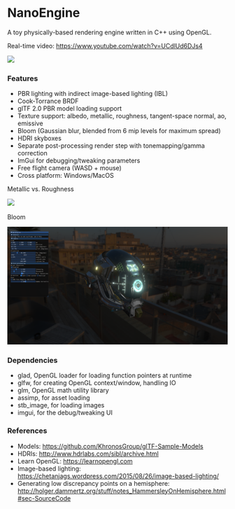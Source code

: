 # NanoEngine

A toy physically-based rendering engine written in C++ using OpenGL.

Real-time video: https://www.youtube.com/watch?v=UCdlUd6DJs4

<img src="https://github.com/tristancalderbank/NanoEngine/blob/master/screenshots/pbr_first_implementation.png">

### Features
* PBR lighting with indirect image-based lighting (IBL)
* Cook-Torrance BRDF
* glTF 2.0 PBR model loading support
* Texture support: albedo, metallic, roughness, tangent-space normal, ao, emissive
* Bloom (Gaussian blur, blended from 6 mip levels for maximum spread)
* HDRI skyboxes
* Separate post-processing render step with tonemapping/gamma correction
* ImGui for debugging/tweaking parameters
* Free flight camera (WASD + mouse)
* Cross platform: Windows/MacOS

Metallic vs. Roughness

<img src="https://github.com/tristancalderbank/NanoEngine/blob/master/screenshots/metallicroughnesslabelled.png">

Bloom 

<img src="https://github.com/tristancalderbank/NanoEngine/blob/master/screenshots/bloom.png">

### Dependencies

* glad, OpenGL loader for loading function pointers at runtime
* glfw, for creating OpenGL context/window, handling IO
* glm, OpenGL math utility library
* assimp, for asset loading
* stb_image, for loading images
* imgui, for the debug/tweaking UI

### References

* Models: https://github.com/KhronosGroup/glTF-Sample-Models
* HDRIs: http://www.hdrlabs.com/sibl/archive.html
* Learn OpenGL: https://learnopengl.com
* Image-based lighting: https://chetanjags.wordpress.com/2015/08/26/image-based-lighting/
* Generating low discrepancy points on a hemisphere: http://holger.dammertz.org/stuff/notes_HammersleyOnHemisphere.html#sec-SourceCode
